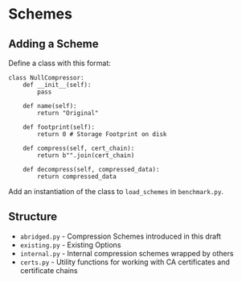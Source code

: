 # Schemes

## Adding a Scheme

Define a class with this format:

```
class NullCompressor:
    def __init__(self):
        pass

    def name(self):
        return "Original"

    def footprint(self):
        return 0 # Storage Footprint on disk

    def compress(self, cert_chain):
        return b"".join(cert_chain)

    def decompress(self, compressed_data):
        return compressed_data
```

Add an instantiation of the class to `load_schemes` in `benchmark.py`.

## Structure

* `abridged.py` - Compression Schemes introduced in this draft
* `existing.py` - Existing Options
* `internal.py` - Internal compression schemes wrapped by others
* `certs.py` - Utility functions for working with CA certificates and certificate chains